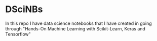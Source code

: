 # DSciNBs

In this repo I have data science notebooks that I have created in going through "Hands-On Machine Learning with Scikit-Learn, Keras and Tensorflow"